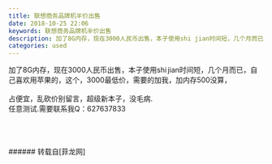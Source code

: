 ```yaml
---
title: 联想商务品牌机半价出售
date: 2018-10-25 22:06
keywords: 联想商务品牌机半价出售
description: 加了8G内存，现在3000人民币出售，本子使用shi jian时间短，几个月而已，自己喜欢用苹果的，这个，3000最低价，需要的加我，加内存500没算，占便宜，乱砍价别留言，超级新本子，没毛病.任意测试.需要联系我Q：627637833
categories: used
---
```

<td class="t_f" id="postmessage_2166583">

加了8G内存，现在3000人民币出售，本子使用shi jian时间短，几个月而已，自己喜欢用苹果的，这个，3000最低价，需要的加我，加内存500没算，<br/>
<br/>
占便宜，乱砍价别留言，超级新本子，没毛病.<br/>
任意测试.需要联系我Q：627637833<br/>
<img alt="" border="0" class="zoom" data-cf-modified-816451a8b0ac8940a8e7a9bd-="" file="http://www.flw.ph/data/appbyme/upload/image/201810/25/B0qAPQHkkkmf.jpg" id="aimg_u873T" lazyloadthumb="1" onclick="" onmouseover="" src="http://www.flw.ph/data/appbyme/upload/image/201810/25/B0qAPQHkkkmf.jpg"/><br/>
<br/>
<img alt="" border="0" class="zoom" data-cf-modified-816451a8b0ac8940a8e7a9bd-="" file="http://www.flw.ph/data/appbyme/upload/image/201810/25/s0TZE5FFC70A.jpg" id="aimg_hAwmM" lazyloadthumb="1" onclick="" onmouseover="" src="http://www.flw.ph/data/appbyme/upload/image/201810/25/s0TZE5FFC70A.jpg"/><br/>
<br/>
<img alt="" border="0" class="zoom" data-cf-modified-816451a8b0ac8940a8e7a9bd-="" file="http://www.flw.ph/data/appbyme/upload/image/201810/25/TNyjSWwaBP1q.jpg" id="aimg_HJn74" lazyloadthumb="1" onclick="" onmouseover="" src="http://www.flw.ph/data/appbyme/upload/image/201810/25/TNyjSWwaBP1q.jpg"/><br/>
<br/>
</td>
###### 转载自[菲龙网]